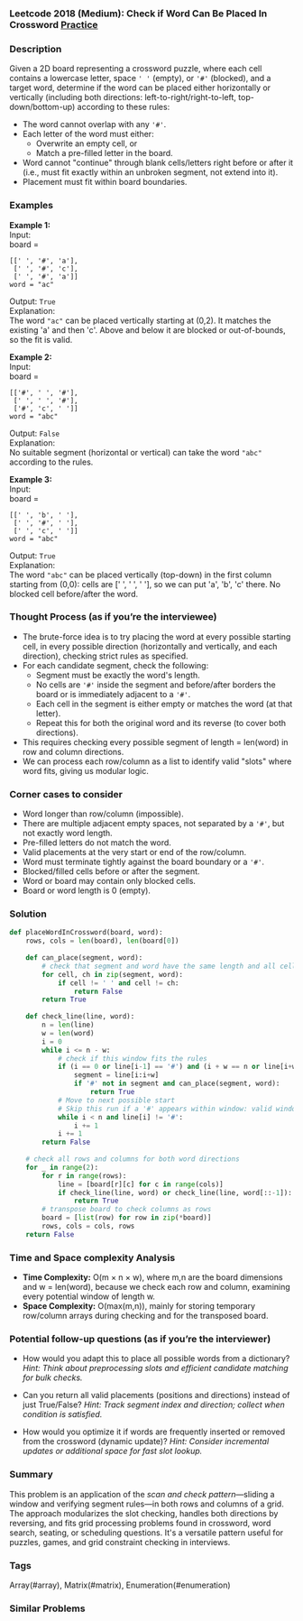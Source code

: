 ### Leetcode 2018 (Medium): Check if Word Can Be Placed In Crossword [Practice](https://leetcode.com/problems/check-if-word-can-be-placed-in-crossword)

### Description  
Given a 2D board representing a crossword puzzle, where each cell contains a lowercase letter, space `' '` (empty), or `'#'` (blocked), and a target word, determine if the word can be placed either horizontally or vertically (including both directions: left-to-right/right-to-left, top-down/bottom-up) according to these rules:
- The word cannot overlap with any `'#'`.
- Each letter of the word must either:
  - Overwrite an empty cell, or
  - Match a pre-filled letter in the board.
- Word cannot "continue" through blank cells/letters right before or after it (i.e., must fit exactly within an unbroken segment, not extend into it).
- Placement must fit within board boundaries.

### Examples  

**Example 1:**  
Input:  
board =
```
[[' ', '#', 'a'],
 [' ', '#', 'c'],
 [' ', '#', 'a']]
word = "ac"
```
Output: `True`  
Explanation:  
The word `"ac"` can be placed vertically starting at (0,2). It matches the existing 'a' and then 'c'. Above and below it are blocked or out-of-bounds, so the fit is valid.

**Example 2:**  
Input:  
board =
```
[['#', ' ', '#'],
 [' ', ' ', '#'],
 ['#', 'c', ' ']]
word = "abc"
```
Output: `False`  
Explanation:  
No suitable segment (horizontal or vertical) can take the word `"abc"` according to the rules.

**Example 3:**  
Input:  
board =
```
[[' ', 'b', ' '],
 [' ', '#', ' '],
 [' ', 'c', ' ']]
word = "abc"
```
Output: `True`  
Explanation:  
The word `"abc"` can be placed vertically (top-down) in the first column starting from (0,0): cells are [' ', ' ', ' '], so we can put 'a', 'b', 'c' there. No blocked cell before/after the word.

### Thought Process (as if you’re the interviewee)  
- The brute-force idea is to try placing the word at every possible starting cell, in every possible direction (horizontally and vertically, and each direction), checking strict rules as specified.
- For each candidate segment, check the following:
  - Segment must be exactly the word's length.
  - No cells are `'#'` inside the segment and before/after borders the board or is immediately adjacent to a `'#'`.
  - Each cell in the segment is either empty or matches the word (at that letter).
  - Repeat this for both the original word and its reverse (to cover both directions).
- This requires checking every possible segment of length = len(word) in row and column directions.  
- We can process each row/column as a list to identify valid "slots" where word fits, giving us modular logic.

### Corner cases to consider  
- Word longer than row/column (impossible).
- There are multiple adjacent empty spaces, not separated by a `'#'`, but not exactly word length.
- Pre-filled letters do not match the word.
- Valid placements at the very start or end of the row/column.
- Word must terminate tightly against the board boundary or a `'#'`.
- Blocked/filled cells before or after the segment.
- Word or board may contain only blocked cells.
- Board or word length is 0 (empty).

### Solution

```python
def placeWordInCrossword(board, word):
    rows, cols = len(board), len(board[0])
    
    def can_place(segment, word):
        # check that segment and word have the same length and all cells allow placement
        for cell, ch in zip(segment, word):
            if cell != ' ' and cell != ch:
                return False
        return True
    
    def check_line(line, word):
        n = len(line)
        w = len(word)
        i = 0
        while i <= n - w:
            # check if this window fits the rules
            if (i == 0 or line[i-1] == '#') and (i + w == n or line[i+w] == '#'):
                segment = line[i:i+w]
                if '#' not in segment and can_place(segment, word):
                    return True
            # Move to next possible start
            # Skip this run if a '#' appears within window: valid window must not cross a '#'
            while i < n and line[i] != '#':
                i += 1
            i += 1
        return False
    
    # check all rows and columns for both word directions
    for _ in range(2):
        for r in range(rows):
            line = [board[r][c] for c in range(cols)]
            if check_line(line, word) or check_line(line, word[::-1]):
                return True
        # transpose board to check columns as rows
        board = [list(row) for row in zip(*board)]
        rows, cols = cols, rows
    return False
```

### Time and Space complexity Analysis  

- **Time Complexity:** O(m × n × w), where m,n are the board dimensions and w = len(word), because we check each row and column, examining every potential window of length w.
- **Space Complexity:** O(max(m,n)), mainly for storing temporary row/column arrays during checking and for the transposed board.

### Potential follow-up questions (as if you’re the interviewer)  

- How would you adapt this to place all possible words from a dictionary?
  *Hint: Think about preprocessing slots and efficient candidate matching for bulk checks.*

- Can you return all valid placements (positions and directions) instead of just True/False?
  *Hint: Track segment index and direction; collect when condition is satisfied.*

- How would you optimize it if words are frequently inserted or removed from the crossword (dynamic update)?
  *Hint: Consider incremental updates or additional space for fast slot lookup.*

### Summary
This problem is an application of the *scan and check pattern*—sliding a window and verifying segment rules—in both rows and columns of a grid. The approach modularizes the slot checking, handles both directions by reversing, and fits grid processing problems found in crossword, word search, seating, or scheduling questions. It's a versatile pattern useful for puzzles, games, and grid constraint checking in interviews.

### Tags
Array(#array), Matrix(#matrix), Enumeration(#enumeration)

### Similar Problems
